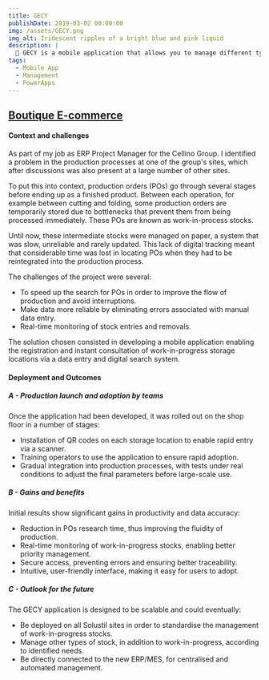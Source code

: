 ```yaml
---
title: GECY
publishDate: 2019-03-02 00:00:00
img: /assets/GECY.png
img_alt: Iridescent ripples of a bright blue and pink liquid
description: |
  🚀 GECY is a mobile application that allows you to manage different types of stock independently. This project was carried out as part of one of my professional experiences.
tags:
  - Mobile App
  - Management
  - PowerApps
---
```


## <a href="https://www.4kicks.store/">Boutique E-commerce</a> 

#### Context and challenges

As part of my job as ERP Project Manager for the Cellino Group. I identified a problem in the production processes at one of the group's sites, which after discussions was also present at a large number of other sites.

To put this into context, production orders (POs) go through several stages before ending up as a finished product. Between each operation, for example between cutting and folding, some production orders are temporarily stored due to bottlenecks that prevent them from being processed immediately. These POs are known as work-in-process stocks.

Until now, these intermediate stocks were managed on paper, a system that was slow, unreliable and rarely updated. This lack of digital tracking meant that considerable time was lost in locating POs when they had to be reintegrated into the production process.

The challenges of the project were several:
- To speed up the search for POs in order to improve the flow of production and avoid interruptions.
- Make data more reliable by eliminating errors associated with manual data entry.
- Real-time monitoring of stock entries and removals.

The solution chosen consisted in developing a mobile application
enabling the registration and instant consultation of
work-in-progress storage locations via a data entry and
digital search system.

#### Deployment and Outcomes

##### A - Production launch and adoption by teams

Once the application had been developed, it was rolled out on the shop floor in a number of stages:

- Installation of QR codes on each storage location to enable rapid entry via a scanner.
- Training operators to use the application to ensure rapid adoption.
- Gradual integration into production processes, with tests under real conditions to adjust the final parameters before large-scale use.

##### B - Gains and benefits

Initial results show significant gains in productivity and data accuracy:

- Reduction in POs research time, thus improving the fluidity of production.
- Real-time monitoring of work-in-progress stocks, enabling better priority management.
- Secure access, preventing errors and ensuring better traceability.
- Intuitive, user-friendly interface, making it easy for users to adopt.

##### C - Outlook for the future

The GECY application is designed to be scalable and could eventually:

- Be deployed on all Solustil sites in order to standardise the management of work-in-progress stocks.
- Manage other types of stock, in addition to work-in-progress, according to identified needs.
- Be directly connected to the new ERP/MES, for centralised and automated management.
